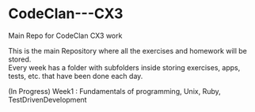 # CodeClan---CX3
Main Repo for CodeClan CX3 work

This is the main Repository where all the exercises and homework will be stored.  
Every week has a folder with subfolders inside storing exercises, apps, tests, etc. that have been done each day.

(In Progress)
Week1 : Fundamentals of programming, Unix, Ruby, TestDrivenDevelopment
